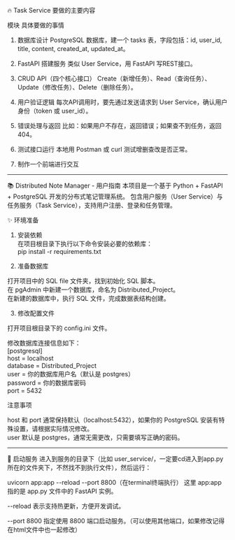 🔥 Task Service 要做的主要内容

模块	具体要做的事情
1. 数据库设计	PostgreSQL 数据库，建一个 tasks 表，字段包括：id, user_id, title, content, created_at, updated_at。
2. FastAPI 搭建服务	类似 User Service，用 FastAPI 写REST接口。
3. CRUD API（四个核心接口）	Create（新增任务）、Read（查询任务）、Update（修改任务）、Delete（删除任务）。
4. 用户验证逻辑	每次API调用时，要先通过发送请求到 User Service，确认用户身份（token 或 user_id）。
5. 错误处理与返回	比如：如果用户不存在，返回错误；如果查不到任务，返回404。
6. 测试接口运行	本地用 Postman 或 curl 测试增删查改是否正常。

7. 制作一个前端进行交互

-----------------------------------
📚 Distributed Note Manager - 用户指南
本项目是一个基于 Python + FastAPI + PostgreSQL 开发的分布式笔记管理系统。
包含用户服务（User Service）与任务服务（Task Service），支持用户注册、登录和任务管理。

✨ 环境准备
1. 安装依赖  
在项目根目录下执行以下命令安装必要的依赖库：  
pip install -r requirements.txt  

2. 准备数据库  

打开项目中的 SQL file 文件夹，找到初始化 SQL 脚本。  
在 pgAdmin 中新建一个数据库，命名为 Distributed_Project。  
在新建的数据库中，执行 SQL 文件，完成数据表结构创建。  

3. 修改配置文件  

打开项目根目录下的 config.ini 文件。  

修改数据库连接信息如下：  
[postgresql]  
host = localhost  
database = Distributed_Project  
user = 你的数据库用户名（默认是 postgres）  
password = 你的数据库密码  
port = 5432  



注意事项  

host 和 port 通常保持默认（localhost:5432），如果你的 PostgreSQL 安装有特殊设置，请根据实际情况修改。  
user 默认是 postgres，通常无需更改，只需要填写正确的密码。  


------

🚀 启动服务
进入到服务的目录下（比如 user_service/，一定要cd进入到app.py所在的文件夹下，不然找不到执行文件），然后运行：

uvicorn app:app --reload --port 8800（在terminal终端执行）
这里 app:app 指的是 app.py 文件中的 FastAPI 实例。

--reload 表示支持热更新，方便开发调试。

--port 8800 指定使用 8800 端口启动服务。（可以使用其他端口，如果修改记得在html文件中也一起修改）


